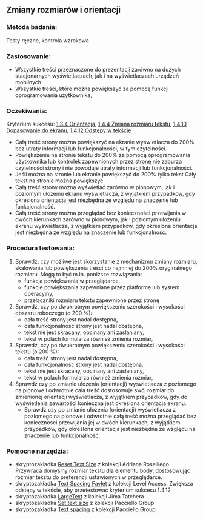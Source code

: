 ## Zmiany rozmiarów i orientacji

### Metoda badania: 
Testy ręczne, kontrola wzrokowa 

### Zastosowanie:
-	Wszystkie treści przeznaczone do prezentacji zarówno na dużych stacjonarnych wyświetlaczach, jak i na wyświetlaczach urządzeń mobilnych.
-	Wszystkie treści, które można powiększyć za pomocą funkcji oprogramowania użytkownika, 

### Oczekiwania:
Kryterium sukcesu: [1.3.4 Orientacja](https://wcag.lepszyweb.pl/#orientation), [1.4.4 Zmiana rozmiaru tekstu](https://wcag.lepszyweb.pl/#resize-text), [1.4.10 Dopasowanie do ekranu](https://wcag.lepszyweb.pl/#reflow), [1.4.12 Odstępy w tekście](https://wcag.lepszyweb.pl/#text-spacing) 
-	Całą treść strony można powiększyć na ekranie wyświetlacza do 200% bez utraty informacji lub funkcjonalności, w tym czytelności.
-	Powiększenie na stronie tekstu do 200% za pomocą oprogramowania użytkownika lub kontrolek zapewnionych przez stronę nie zaburza czytelności strony i nie powoduje utraty informacji lub funkcjonalności.
-	Jeśli można na stronie lub ekranie powiększyć do 200% tylko tekst Cały tekst na stronie można powiększyć  
-	Całą treść strony można wyświetlać zarówno w pionowym, jak i poziomym ułożeniu ekranu wyświetlacza, z wyjątkiem przypadków, gdy określona orientacja jest niezbędna ze względu na znaczenie lub funkcjonalność.
-	Całą treść strony można przeglądać bez konieczności przewijania w dwóch kierunkach zarówno w pionowym, jak i poziomym ułożeniu ekranu wyświetlacza, z wyjątkiem przypadków, gdy określona orientacja jest niezbędna ze względu na znaczenie lub funkcjonalność.

### Procedura testowania:
1.	Sprawdź, czy możliwe jest skorzystanie z mechanizmu zmiany rozmiaru, skalowania lub powiększenia treści co najmniej do 200% oryginalnego rozmiaru. Mogą to być m.in. poniższe rozwiązania:
    -	funkcja powiększania w przeglądarce,
    -	funkcje powiększania zapewniane przez platformę lub system operacyjny,
    -	przełączniki rozmiaru tekstu zapewnione przez stronę  
2.	Sprawdź, czy po dwukrotnym powiększeniu szerokości i wysokości obszaru roboczego (o 200 %):
    -	cała treść strony jest nadal dostępna,
    -	cała funkcjonalność strony jest nadal dostępna, 
    -	tekst nie jest skracany, obcinany ani zasłaniany,
    -	tekst w polach formularza również zmienia rozmiar,
3.	Sprawdź, czy po dwukrotnym powiększeniu szerokości i wysokości tekstu (o 200 %):
    -	cała treść strony jest nadal dostępna,
    -	cała funkcjonalność strony jest nadal dostępna, 
    -	tekst nie jest skracany, obcinany ani zasłaniany,
    -	tekst w polach formularza również zmienia rozmiar,
4.	Sprawdź czy po zmianie ułożenia (orientacji) wyświetlacza z poziomego na pionowe i odwrotnie cała treść dostosowuje swój rozmiar do zmienionej orientacji wyświetlacza, z wyjątkiem przypadków, gdy do wyświetlenia zawartości konieczna jest określona orientacja ekranu.
    -	Sprawdź czy po zmianie ułożenia (orientacji) wyświetlacza z poziomego na pionowe i odwrotnie całą treść można przeglądać bez konieczności przewijania jej w dwóch kierunkach, z wyjątkiem przypadków, gdy określona orientacja jest niezbędna ze względu na znaczenie lub funkcjonalność.

### Pomocne narzędzia:
-	skryptozakładka [Reset Text Size](http://adrianroselli.com/2015/01/css-bookmarklets-for-testing-and-fixing.html) z kolekcji Adriana Roselliego. Przywraca domyślny rozmiar tekstu dla elementu body, dostosowując rozmiar tekstu do preferencji ustawionych w przeglądarce.
-	skryptozakładka [Text Spacing Favlet](https://labs.levelaccess.com/index.php/Category:Favlet) z kolekcji Level Access. Zwiększa odstępy w tekście, aby przetestować kryterium sukcesu 1.4.12
-	skryptozakładka [LargeText](https://jimthatcher.com/favelets/) z kolekcji Jima Tatchera
-	skryptozakładka [Set text size](https://github.com/ThePacielloGroup/bookmarklets) z kolekcji Pacciello Group 
-	skryptozakładka [Text spacing](https://github.com/ThePacielloGroup/bookmarklets) z kolekcji Pacciello Group 

